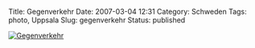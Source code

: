 Title: Gegenverkehr
Date: 2007-03-04 12:31
Category: Schweden
Tags: photo, Uppsala
Slug: gegenverkehr
Status: published

[![Gegenverkehr](/pic/gegenverkehr_s.jpg "Gegenverkehr")](/pic/gegenverkehr_l.jpg)

